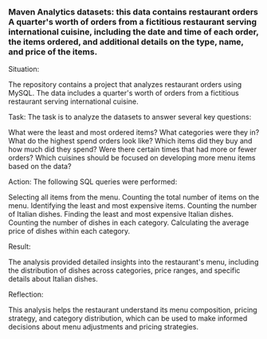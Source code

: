 ### Maven Analytics datasets: this data contains restaurant orders A quarter's worth of orders from a fictitious restaurant serving international cuisine, including the date and time of each order, the items ordered, and additional details on the type, name, and price of the items.


Situation: 

The repository contains a project that analyzes restaurant orders using MySQL. The data includes a quarter's worth of orders from a fictitious restaurant serving international cuisine.

Task: The task is to analyze the datasets to answer several key questions:

What were the least and most ordered items? What categories were they in?
What do the highest spend orders look like? Which items did they buy and how much did they spend?
Were there certain times that had more or fewer orders?
Which cuisines should be focused on developing more menu items based on the data?

Action: The following SQL queries were performed:

Selecting all items from the menu.
Counting the total number of items on the menu.
Identifying the least and most expensive items.
Counting the number of Italian dishes.
Finding the least and most expensive Italian dishes.
Counting the number of dishes in each category.
Calculating the average price of dishes within each category.

Result: 

The analysis provided detailed insights into the restaurant's menu, including the distribution of dishes across categories, price ranges, and specific details about Italian dishes.

Reflection: 

This analysis helps the restaurant understand its menu composition, pricing strategy, and category distribution, which can be used to make informed decisions about menu adjustments and pricing strategies.
